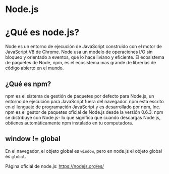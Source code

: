 # Node.js

# ¿Qué es node.js?

Node es un entorno de ejecución de JavaScript construido con el motor de JavaScript V8 de Chrome. Node usa un modelo de operaciones I/O sin bloqueo y orientado a eventos, que lo hace liviano y eficiente. El ecosistema de paquetes de Node, npm, es el ecosistema mas grande de librerías de código abierto en el mundo.

## ¿Qué es npm?

npm es el sistema de gestión de paquetes por defecto para Node.js, un entorno de ejecución para JavaScript fuera del navegador. npm está escrito en el lenguaje de programación JavaScript y es desarrollado por npm, Inc. npm es el gestor de paquetes oficial de Node.js desde la versión 0.6.3. npm se distribuye con Node.js- lo que significa que cuando descargas Node.js, obtienes automáticamente npm instalado en tu computadora.

## window != global

En el navegador, el objeto global es `window`, pero en node.js el objeto global es `global`.

Página oficial de node.js: https://nodejs.org/es/
